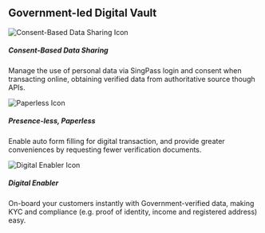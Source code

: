 <h2 class="splash-title">Government-led Digital Vault</h2>

<div class="row view-gov-led-features">
  <div class="col-md-4 col-sm-12">
    <img class="api-splash-info-icon icon-rect" src="/assets/lib/data/img/snapi-consent-based.svg" alt="Consent-Based Data Sharing Icon">
    <h5 class="gov-led-title">
      Consent-Based Data Sharing
    </h5>
    <p class="gov-led-desc">
      Manage the use of personal data via SingPass login and consent when transacting online, obtaining verified data from authoritative
      source though APIs.
    </p>
  </div>
  <div class="col-md-4 col-sm-12">
    <img class="api-splash-info-icon" src="/assets/lib/data/img/snapi-paperless.svg" alt="Paperless Icon">
    <h5 class="gov-led-title">
      Presence-less, Paperless
    </h5>
    <p class="gov-led-desc">
      Enable auto form filling for digital transaction, and provide greater conveniences by requesting fewer verification documents.
    </p>
  </div>
  <div class="col-md-4 col-sm-12">
    <img class="api-splash-info-icon" src="/assets/lib/data/img/snapi-digital-enabler.svg" alt="Digital Enabler Icon">
    <h5 class="gov-led-title">
      Digital Enabler
    </h5>
    <p class="gov-led-desc">
      On-board your customers instantly with Government-verified data, making KYC and compliance (e.g. proof of identity, income
      and registered address) easy.
    </p>
  </div>
</div>
